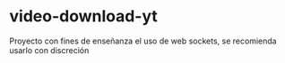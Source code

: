 # video-download-yt
Proyecto con fines de enseñanza el uso de web sockets, se recomienda usarlo con discreción
